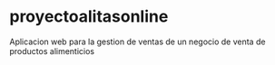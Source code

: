 # proyectoalitasonline
Aplicacion web para la gestion de ventas de un negocio de venta de productos alimenticios
